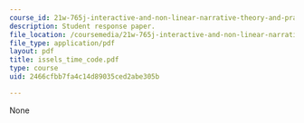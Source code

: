 ```yaml
---
course_id: 21w-765j-interactive-and-non-linear-narrative-theory-and-practice-spring-2004
description: Student response paper.
file_location: /coursemedia/21w-765j-interactive-and-non-linear-narrative-theory-and-practice-spring-2004/2466cfbb7fa4c14d89035ced2abe305b_issels_time_code.pdf
file_type: application/pdf
layout: pdf
title: issels_time_code.pdf
type: course
uid: 2466cfbb7fa4c14d89035ced2abe305b

---
```

None